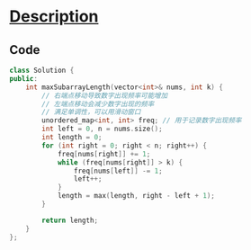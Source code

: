 # [Description](https://leetcode.cn/problems/length-of-longest-subarray-with-at-most-k-frequency/description/)

## Code

```cpp
class Solution {
public:
    int maxSubarrayLength(vector<int>& nums, int k) {
        // 右端点移动导致数字出现频率可能增加
        // 左端点移动会减少数字出现的频率
        // 满足单调性，可以用滑动窗口
        unordered_map<int, int> freq; // 用于记录数字出现频率
        int left = 0, n = nums.size();
        int length = 0;
        for (int right = 0; right < n; right++) {
            freq[nums[right]] += 1;
            while (freq[nums[right]] > k) {
                freq[nums[left]] -= 1;
                left++;
            }
            length = max(length, right - left + 1);
        }

        return length;
    }
};
```

